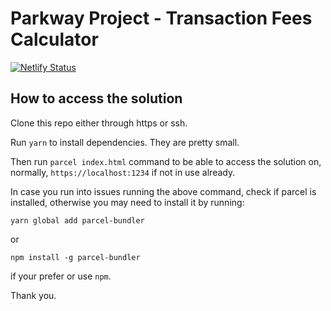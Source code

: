 # Parkway Project - Transaction Fees Calculator

[![Netlify Status](https://api.netlify.com/api/v1/badges/d852f4e7-8dd1-4a54-b9f3-926b0e2124f1/deploy-status)](https://app.netlify.com/sites/transferfeecalculator/deploys)

## How to access the solution

Clone this repo either through https or ssh.

Run `yarn` to install dependencies. They are pretty small.

Then run `parcel index.html` command to be able to access the solution on, normally, `https://localhost:1234` if not in use already.

In case you run into issues running the above command, check if parcel is installed,
otherwise you may need to install it by running:

```
yarn global add parcel-bundler
```

or

```
npm install -g parcel-bundler
```
if your prefer or use `npm`.

Thank you.
